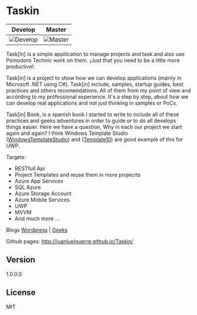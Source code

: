 Taskin
========

Develop | Master
------- | ------
![Develop](https://travis-ci.org/juanluelguerre/Taskin.svg?branch=develop) | ![Master](https://travis-ci.org/juanluelguerre/Taskin.svg?branch=master)

Task[In] is a simple applilcation to manage projects and task and also use Pomodoro Technic work on them. ¡Just that you need to be a little more productive!.

Task[in] is a project to show how we can develop applications (mainly in Microsoft .NET using C#). Task[in] include, samples, startup guides, best practices and others recomendations. All of them from my point of view and according to my professional experience. It's a step by step, about how we can develop real applications and not just thinking in samples or PoCs.

Task[in] Book, is a spanish book I started to write to include all of these practices and geeks adventures in order to guide or to do all develops things easier. Here we have a question, Why in each our project we start again and again? I think Windows Template Studio ([WindowsTemplateStudio]) and ([Template10]) are good example of this for UWP.

Targets:
- RESTfull Api
- Project Templates and reuse them in more projecrts
- Azure App Services
- SQL Azure
- Azure Storage Account 
- Azure Mobile Services
- UWP
- MVVM
- And much more ...

Blogs [Wordpress] | [Geeks]

 Github pages: http://juanluelguerre.github.io/Taskin/ 

Version
----
1.0.0.0


License
----
MIT


[Wordpress]:https://elguerre.com/
[Geeks]:http://geeks.ms/blogs/jlguerrero/
[WindowsTemplateStudio]:https://marketplace.visualstudio.com/items?itemName=WASTeamAccount.WindowsTemplateStudio
[Template10]:https://github.com/Windows-XAML/Template10/wiki
